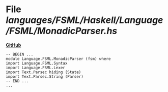 # File _languages/FSML/Haskell/Language/FSML/MonadicParser.hs_
**[GitHub](https://github.com/softlang/yas/blob/master/languages/FSML/Haskell/Language/FSML/MonadicParser.hs)**
```
-- BEGIN ...
module Language.FSML.MonadicParser (fsm) where
import Language.FSML.Syntax
import Language.FSML.Lexer
import Text.Parsec hiding (State)
import Text.Parsec.String (Parser)
-- END ...
...
```
